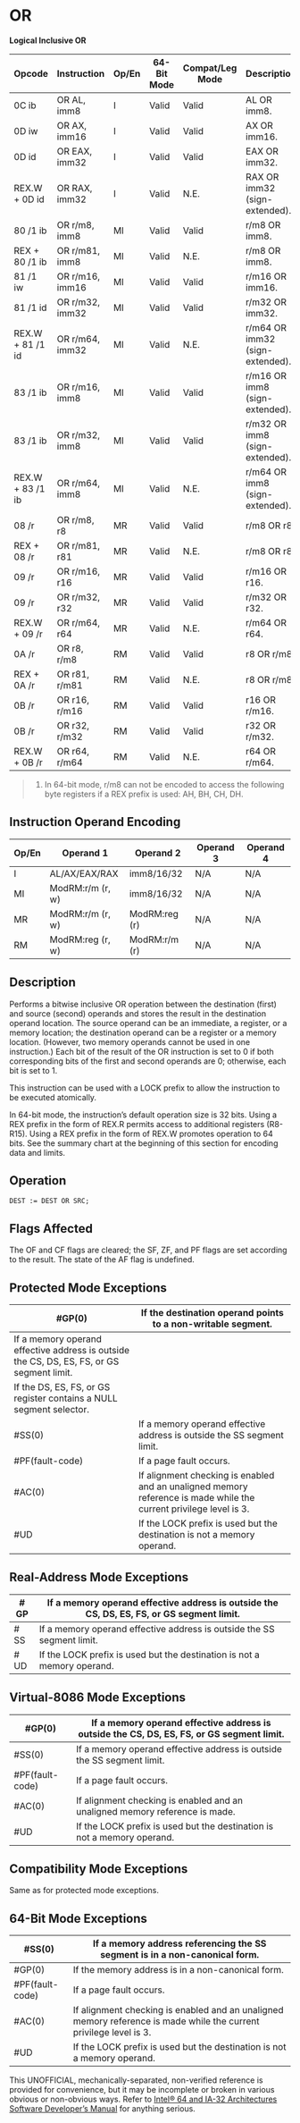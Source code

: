 # OR

**Logical Inclusive OR**

| Opcode           | Instruction     | Op/En | 64-Bit Mode | Compat/Leg Mode | Description                     |
| ---------------- | --------------- | ----- | ----------- | --------------- | ------------------------------- |
| 0C ib            | OR AL, imm8     | I     | Valid       | Valid           | AL OR imm8.                     |
| 0D iw            | OR AX, imm16    | I     | Valid       | Valid           | AX OR imm16.                    |
| 0D id            | OR EAX, imm32   | I     | Valid       | Valid           | EAX OR imm32.                   |
| REX.W + 0D id    | OR RAX, imm32   | I     | Valid       | N.E.            | RAX OR imm32 (sign-extended).   |
| 80 /1 ib         | OR r/m8, imm8   | MI    | Valid       | Valid           | r/m8 OR imm8.                   |
| REX + 80 /1 ib   | OR r/m81, imm8  | MI    | Valid       | N.E.            | r/m8 OR imm8.                   |
| 81 /1 iw         | OR r/m16, imm16 | MI    | Valid       | Valid           | r/m16 OR imm16.                 |
| 81 /1 id         | OR r/m32, imm32 | MI    | Valid       | Valid           | r/m32 OR imm32.                 |
| REX.W + 81 /1 id | OR r/m64, imm32 | MI    | Valid       | N.E.            | r/m64 OR imm32 (sign-extended). |
| 83 /1 ib         | OR r/m16, imm8  | MI    | Valid       | Valid           | r/m16 OR imm8 (sign-extended).  |
| 83 /1 ib         | OR r/m32, imm8  | MI    | Valid       | Valid           | r/m32 OR imm8 (sign-extended).  |
| REX.W + 83 /1 ib | OR r/m64, imm8  | MI    | Valid       | N.E.            | r/m64 OR imm8 (sign-extended).  |
| 08 /r            | OR r/m8, r8     | MR    | Valid       | Valid           | r/m8 OR r8.                     |
| REX + 08 /r      | OR r/m81, r81   | MR    | Valid       | N.E.            | r/m8 OR r8.                     |
| 09 /r            | OR r/m16, r16   | MR    | Valid       | Valid           | r/m16 OR r16.                   |
| 09 /r            | OR r/m32, r32   | MR    | Valid       | Valid           | r/m32 OR r32.                   |
| REX.W + 09 /r    | OR r/m64, r64   | MR    | Valid       | N.E.            | r/m64 OR r64.                   |
| 0A /r            | OR r8, r/m8     | RM    | Valid       | Valid           | r8 OR r/m8.                     |
| REX + 0A /r      | OR r81, r/m81   | RM    | Valid       | N.E.            | r8 OR r/m8.                     |
| 0B /r            | OR r16, r/m16   | RM    | Valid       | Valid           | r16 OR r/m16.                   |
| 0B /r            | OR r32, r/m32   | RM    | Valid       | Valid           | r32 OR r/m32.                   |
| REX.W + 0B /r    | OR r64, r/m64   | RM    | Valid       | N.E.            | r64 OR r/m64.                   |

> 1. In 64-bit mode, r/m8 can not be encoded to access the following byte registers if a REX prefix is used: AH, BH, CH, DH.

## Instruction Operand Encoding

| Op/En | Operand 1        | Operand 2     | Operand 3 | Operand 4 |
| ----- | ---------------- | ------------- | --------- | --------- |
| I     | AL/AX/EAX/RAX    | imm8/16/32    | N/A       | N/A       |
| MI    | ModRM:r/m (r, w) | imm8/16/32    | N/A       | N/A       |
| MR    | ModRM:r/m (r, w) | ModRM:reg (r) | N/A       | N/A       |
| RM    | ModRM:reg (r, w) | ModRM:r/m (r) | N/A       | N/A       |

## Description

Performs a bitwise inclusive OR operation between the destination (first) and source (second) operands and stores the result in the destination operand location. The source operand can be an immediate, a register, or a memory location; the destination operand can be a register or a memory location. (However, two memory operands cannot be used in one instruction.) Each bit of the result of the OR instruction is set to 0 if both corresponding bits of the first and second operands are 0; otherwise, each bit is set to 1.

This instruction can be used with a LOCK prefix to allow the instruction to be executed atomically.

In 64-bit mode, the instruction’s default operation size is 32 bits. Using a REX prefix in the form of REX.R permits access to additional registers (R8-R15). Using a REX prefix in the form of REX.W promotes operation to 64 bits. See the summary chart at the beginning of this section for encoding data and limits.

## Operation

```
DEST := DEST OR SRC;

```

## Flags Affected

The OF and CF flags are cleared; the SF, ZF, and PF flags are set according to the result. The state of the AF flag is undefined.

## Protected Mode Exceptions

| \#​​​​GP(0)                                                                               | If the destination operand points to a non-writable segment.                                                       |
| ----------------------------------------------------------------------------------------- | ------------------------------------------------------------------------------------------------------------------ |
| If a memory operand effective address is outside the CS, DS, ES, FS, or GS segment limit. |
| If the DS, ES, FS, or GS register contains a NULL segment selector.                       |
| \#​​​​​SS(0)                                                                              | If a memory operand effective address is outside the SS segment limit.                                             |
| \#​PF(fault-code)                                                                         | If a page fault occurs.                                                                                            |
| \#​AC(0)                                                                                  | If alignment checking is enabled and an unaligned memory reference is made while the current privilege level is 3. |
| #​​​UD                                                                                    | If the LOCK prefix is used but the destination is not a memory operand.                                            |

## Real-Address Mode Exceptions

| \#​​​​GP  | If a memory operand effective address is outside the CS, DS, ES, FS, or GS segment limit. |
| --------- | ----------------------------------------------------------------------------------------- |
| \#​​​​​SS | If a memory operand effective address is outside the SS segment limit.                    |
| #​​​UD    | If the LOCK prefix is used but the destination is not a memory operand.                   |

## Virtual-8086 Mode Exceptions

| \#​​​​GP(0)       | If a memory operand effective address is outside the CS, DS, ES, FS, or GS segment limit. |
| ----------------- | ----------------------------------------------------------------------------------------- |
| \#​​​​​SS(0)      | If a memory operand effective address is outside the SS segment limit.                    |
| \#​PF(fault-code) | If a page fault occurs.                                                                   |
| \#​AC(0)          | If alignment checking is enabled and an unaligned memory reference is made.               |
| #​​​UD            | If the LOCK prefix is used but the destination is not a memory operand.                   |

## Compatibility Mode Exceptions

Same as for protected mode exceptions.

## 64-Bit Mode Exceptions

| \#​​​​​SS(0)      | If a memory address referencing the SS segment is in a non-canonical form.                                         |
| ----------------- | ------------------------------------------------------------------------------------------------------------------ |
| \#​​​​GP(0)       | If the memory address is in a non-canonical form.                                                                  |
| \#​PF(fault-code) | If a page fault occurs.                                                                                            |
| \#​AC(0)          | If alignment checking is enabled and an unaligned memory reference is made while the current privilege level is 3. |
| #​​​UD            | If the LOCK prefix is used but the destination is not a memory operand.                                            |

This UNOFFICIAL, mechanically-separated, non-verified reference is provided for convenience, but it may be
incomplete or broken in various obvious or non-obvious
ways. Refer to [Intel® 64 and IA-32 Architectures Software Developer’s Manual](https://software.intel.com/en-us/download/intel-64-and-ia-32-architectures-sdm-combined-volumes-1-2a-2b-2c-2d-3a-3b-3c-3d-and-4) for anything serious.
